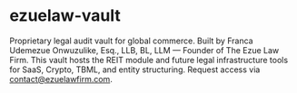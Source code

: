 # ezuelaw-vault
Proprietary legal audit vault for global commerce. Built by Franca Udemezue Onwuzulike, Esq., LLB, BL, LLM — Founder of The Ezue Law Firm. This vault hosts the REIT module and future legal infrastructure tools for SaaS, Crypto, TBML, and entity structuring. Request access via contact@ezuelawfirm.com.
